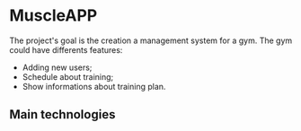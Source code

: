 <h1>MuscleAPP</h1>
<p>The project's goal is the creation a management system for a gym. The gym could have differents features:<p>
<ul>
  <li>Adding new users;</li>
  <li>Schedule about training;</li>
  <li>Show informations about training plan.</li>
</ul>

<h2>Main technologies</h2>
